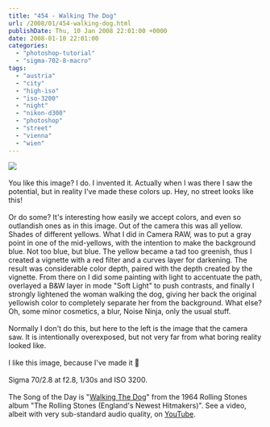 ```yaml
---
title: "454 - Walking The Dog"
url: /2008/01/454-walking-dog.html
publishDate: Thu, 10 Jan 2008 22:01:00 +0000
date: 2008-01-10 22:01:00
categories: 
  - "photoshop-tutorial"
  - "sigma-702-8-macro"
tags: 
  - "austria"
  - "city"
  - "high-iso"
  - "iso-3200"
  - "night"
  - "nikon-d300"
  - "photoshop"
  - "street"
  - "vienna"
  - "wien"
---
```

<a href="https://d25zfm9zpd7gm5.cloudfront.net/1200x1200/2008/20080110_165535_ps.jpg" target="_blank"><img src="https://d25zfm9zpd7gm5.cloudfront.net/0600x0600/2008/20080110_165535_ps.jpg"/></a><br/><br/>You like this image? I do. I invented it. Actually when I was there I saw the potential, but in reality I've made these colors up. Hey, no street looks like this!<br/><br/>Or do some? It's interesting how easily we accept colors, and even so outlandish ones as in this image. Out of the camera this was all yellow. Shades of different yellows. <a href="https://d25zfm9zpd7gm5.cloudfront.net/1200x1200/misc/tutorial.jpg" target="_blank"><img alt="" border="0" src="https://d25zfm9zpd7gm5.cloudfront.net/0150x0150/misc/tutorial.jpg" style="margin: 0pt 0px 0pt 10px; float: right;"/></a> What I did in Camera RAW, was to put a gray point in one of the mid-yellows, with the intention to make the background blue. Not too blue, but blue. The yellow became a tad too greenish, thus I created a vignette with a red filter and a curves layer for darkening. The result was considerable color depth, paired with the depth created by the vignette. From there on I did some painting with light to accentuate the path, overlayed a B&amp;W layer in mode "Soft Light" to push contrasts, and finally I strongly lightened the woman walking the dog, giving her back the original yellowish color to completely separate her from the background. What else? Oh, some minor cosmetics, a blur, Noise Ninja, only the usual stuff. <br/><br/><a href="https://d25zfm9zpd7gm5.cloudfront.net/1200x1200/2008/20080110_165535_cam.JPG" target="_blank"><img alt="" border="0" src="https://d25zfm9zpd7gm5.cloudfront.net/0150x0150/2008/20080110_165535_cam.JPG" style="margin: 0pt 10px 0pt 0px; float: left;"/></a> Normally I don't do this, but here to the left is the image that the camera saw. It is intentionally overexposed, but not very far from what boring reality looked like.<br/><br/> I like this image, because I've made it 🙂<br/><br/>Sigma 70/2.8 at f2.8, 1/30s and ISO 3200.<br/><br/>The Song of the Day is "<a href="http://www.songfacts.com/lyrics.php?findsong=4809" target="_blank">Walking The Dog</a>" from the 1964 Rolling Stones album "The Rolling Stones (England's Newest Hitmakers)". See a video, albeit with very sub-standard audio quality, on <a href="http://www.youtube.com/watch?v=giOUTXGKTaY" target="_blank">YouTube</a>.
